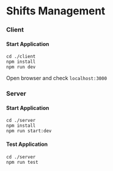 # Shifts Management

### Client 

#### Start Application
```
cd ./client
npm install
npm run dev
```

Open browser and check `localhost:3000`

### Server

#### Start Application
```
cd ./server
npm install
npm run start:dev
```

#### Test Application
```
cd ./server
npm run test
```